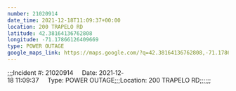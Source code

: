 ```yaml
---
number: 21020914
date_time: 2021-12-18T11:09:37+00:00
location: 200 TRAPELO RD
latitude: 42.38164136762808
longitude: -71.17866126409669
type: POWER OUTAGE
google_maps_link: https://maps.google.com/?q=42.38164136762808,-71.17866126409669
---
```


;;;Incident #: 21020914     Date: 2021‐12‐18 11:09:37     Type: POWER OUTAGE;;;Location: 200 TRAPELO RD;;;;;;
